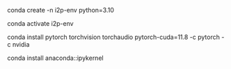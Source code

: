 conda create -n i2p-env python=3.10

conda activate i2p-env

conda install pytorch torchvision torchaudio pytorch-cuda=11.8 -c pytorch -c nvidia

conda install anaconda::ipykernel
